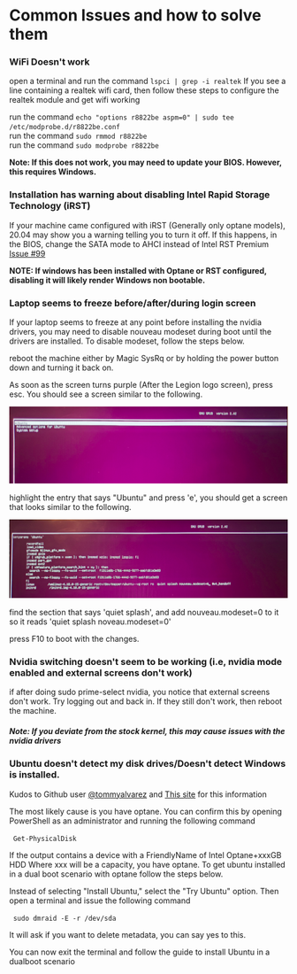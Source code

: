 # Common Issues and how to solve them

### WiFi Doesn't work

open a terminal and run the command `lspci | grep -i realtek` If you see a line containing a realtek wifi card, then follow these steps to configure the realtek module and get wifi working

run the command `echo "options r8822be aspm=0" | sudo tee /etc/modprobe.d/r8822be.conf`    
run the command `sudo rmmod r8822be`    
run the command `sudo modprobe r8822be`

**Note: If this does not work, you may need to update your BIOS. However, this requires Windows.**

### Installation has warning about disabling Intel Rapid Storage Technology (iRST)
If your machine came configured with iRST (Generally only optane models), 20.04 may show you a warning telling you to turn it off. If this happens, in the BIOS, change the SATA mode to AHCI instead of Intel RST Premium [Issue #99](https://github.com/kfechter/LegionY530Ubuntu/issues/99)

**NOTE: If windows has been installed with Optane or RST configured, disabling it will likely render Windows non bootable.**

### Laptop seems to freeze before/after/during login screen

If your laptop seems to freeze at any point before installing the nvidia drivers, you may need to disable nouveau modeset during boot until the drivers are installed. To disable modeset, follow the steps below.

reboot the machine either by Magic SysRq or by holding the power button down and turning it back on.

As soon as the screen turns purple (After the Legion logo screen), press esc. You should see a screen similar to the following.

![Selecting Ubuntu in Grub](../Images/grubSelectionScreen.png)

highlight the entry that says "Ubuntu" and press 'e', you should get a screen that looks similar to the following.

![Adding Nouveau.modeset=0](../Images/kernelOptions.png)

find the section that says 'quiet splash', and add nouveau.modeset=0 to it so it reads 'quiet splash noveau.modeset=0'

press F10 to boot with the changes.


### Nvidia switching doesn't seem to be working (i.e, nvidia mode enabled and external screens don't work)

if after doing sudo prime-select nvidia, you notice that external screens don't work. Try logging out and back in. If they still don't work, then reboot the machine. 

##### __Note: If you deviate from the stock kernel, this may cause issues with the nvidia drivers__

### Ubuntu doesn't detect my disk drives/Doesn't detect Windows is installed.

Kudos to Github user [@tommyalvarez](https://github.com/tommyalvarez) and [This site](https://davidvielmetter.com/tricks/installing-ubuntu-dual-boot-on-a-dell-precision-which-already-runs-windows-10/) for this information

The most likely cause is you have optane. You can confirm this by opening PowerShell as an administrator and running the following command 

` Get-PhysicalDisk`

If the output contains a device with a FriendlyName of Intel Optane+xxxGB HDD Where xxx will be a capacity, you have optane. To get ubuntu installed in a dual boot scenario with optane follow the steps below. 

Instead of selecting "Install Ubuntu," select the "Try Ubuntu" option. Then open a terminal and issue the following command

` sudo dmraid -E -r /dev/sda`

It will ask if you want to delete metadata, you can say yes to this. 

You can now exit the terminal and follow the guide to install Ubuntu in a dualboot scenario
